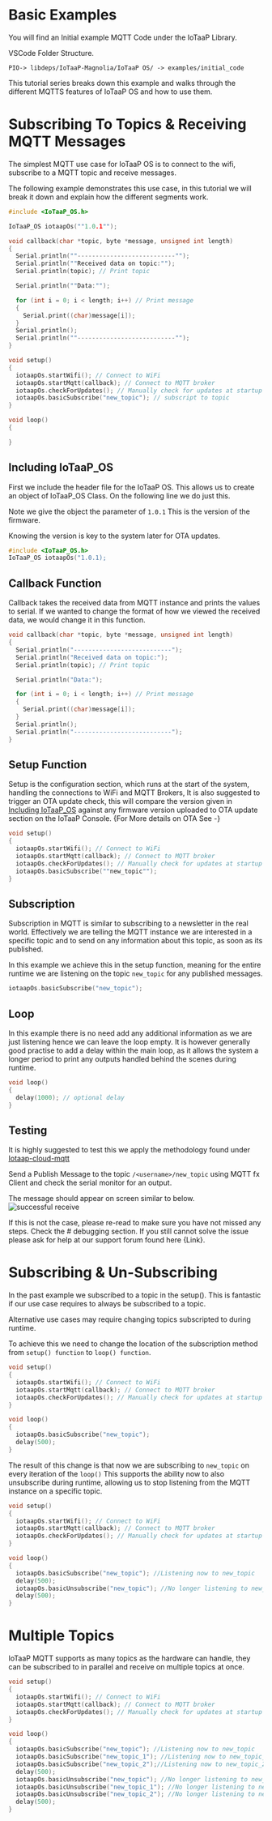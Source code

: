 # Basic Examples

You will find an Initial example MQTT Code under the IoTaaP Library.

VSCode Folder Structure.

`PIO-> libdeps/IoTaaP-Magnolia/IoTaaP OS/ -> examples/initial_code `

This tutorial series breaks down this example and walks through the different MQTTS features of IoTaaP OS and how to use them.

# Subscribing To Topics & Receiving MQTT Messages

The simplest MQTT use case for IoTaaP OS is to connect to the wifi, subscribe to a MQTT topic and receive messages. 

The following example demonstrates this use case, in this tutorial we will break it down and explain how the different segments work.

```cpp
#include <IoTaaP_OS.h>

IoTaaP_OS iotaapOs(""1.0.1"");

void callback(char *topic, byte *message, unsigned int length)
{
  Serial.println(""---------------------------"");
  Serial.println(""Received data on topic:"");
  Serial.println(topic); // Print topic

  Serial.println(""Data:"");

  for (int i = 0; i < length; i++) // Print message
  {
    Serial.print((char)message[i]);
  }
  Serial.println();
  Serial.println(""---------------------------"");
}

void setup()
{
  iotaapOs.startWifi(); // Connect to WiFi
  iotaapOs.startMqtt(callback); // Connect to MQTT broker
  iotaapOs.checkForUpdates(); // Manually check for updates at startup
  iotaapOs.basicSubscribe("new_topic"); // subscript to topic
}

void loop()
{

}
```
## Including IoTaaP_OS <span id="IoTaaP_OS"></span>
First we include the header file for the IoTaaP OS. This allows us to create an object of IoTaaP_OS Class. On the following line we do just this.

Note we give the object the parameter of `1.0.1` This is the version of the firmware. 

Knowing the version is key to the system later for OTA updates.

```cpp
#include <IoTaaP_OS.h>
IoTaaP_OS iotaapOs("1.0.1);
```
## Callback Function
Callback takes the received data from MQTT instance and prints the values to serial.
If we wanted to change the format of how we viewed the received data, we would change it in this function.

```cpp
void callback(char *topic, byte *message, unsigned int length)
{
  Serial.println("---------------------------");
  Serial.println("Received data on topic:");
  Serial.println(topic); // Print topic

  Serial.println("Data:");

  for (int i = 0; i < length; i++) // Print message
  {
    Serial.print((char)message[i]);
  }
  Serial.println();
  Serial.println("---------------------------");
}
```

## Setup Function
Setup is the configuration section, which runs at the start of the system, handling the connections to WiFi and MQTT Brokers, It is also suggested to trigger an OTA update check, this will compare the version given in [Including IoTaaP_OS](#IoTaaP_OS) against any firmware version uploaded to OTA update section on the IoTaaP Console.
{For More details on OTA See -}

```cpp
void setup()
{
  iotaapOs.startWifi(); // Connect to WiFi
  iotaapOs.startMqtt(callback); // Connect to MQTT broker
  iotaapOs.checkForUpdates(); // Manually check for updates at startup
  iotaapOs.basicSubscribe(""new_topic"");
}
```

## Subscription
Subscription in MQTT is similar to subscribing to a newsletter in the real world. Effectively we are telling the MQTT instance we are interested in a specific topic and to send on any information about this topic, as soon as its published.

In this example we achieve this in the setup function, meaning for the entire runtime we are listening on the topic `new_topic` for any published messages.

```cpp
iotaapOs.basicSubscribe("new_topic");
```

## Loop
In this example there is no need add any additional information as we are just listening hence we can leave the loop empty. It is however generally good practise to add a delay within the main loop, as it allows the system a longer period to print any outputs handled behind the scenes during runtime.

```cpp
void loop()
{
  delay(1000); // optional delay
}
```

## Testing
It is highly suggested to test this we apply the methodology found under [Iotaap-cloud-mqtt](https://docs.iotaap.io/docs-tutorials/iotaap-cloud-mqtt/#testing-with-mqttfx) 

Send a Publish Message to the topic `/<username>/new_topic` using MQTT fx Client and check the serial monitor for an output.

The message should appear on screen similar to below.
![successful receive](images/Successful_receive.png)


If this is not the case, please re-read to make sure you have not missed any steps. Check the # debugging section. If you still cannot solve the issue please ask for help at our support forum found here {Link}.


# Subscribing & Un-Subscribing

In the past example we subscribed to a topic in the setup(). This is fantastic if our use case requires to always be subscribed to a topic.

Alternative use cases may require changing topics subscripted to during runtime.

To achieve this we need to change the location of the subscription method from `setup() function`  to  `loop() function`.

```cpp
void setup()
{
  iotaapOs.startWifi(); // Connect to WiFi
  iotaapOs.startMqtt(callback); // Connect to MQTT broker
  iotaapOs.checkForUpdates(); // Manually check for updates at startup
}

void loop()
{
  iotaapOs.basicSubscribe("new_topic");
  delay(500);
}
```
The result of this change is that now we are subscribing to `new_topic` on every iteration of the `loop()`
This supports the ability now to also unsubscribe during runtime, allowing us to stop listening from the MQTT instance on a specific topic.

```cpp
void setup()
{
  iotaapOs.startWifi(); // Connect to WiFi
  iotaapOs.startMqtt(callback); // Connect to MQTT broker
  iotaapOs.checkForUpdates(); // Manually check for updates at startup
}

void loop()
{
  iotaapOs.basicSubscribe("new_topic"); //Listening now to new_topic
  delay(500);
  iotaapOs.basicUnsubscribe("new_topic"); //No longer listening to new_topic
  delay(500);
}
```

# Multiple Topics

IoTaaP MQTT supports as many topics as the hardware can handle, they can be subscribed to in parallel and receive on multiple topics at once.

```cpp
void setup()
{
  iotaapOs.startWifi(); // Connect to WiFi
  iotaapOs.startMqtt(callback); // Connect to MQTT broker
  iotaapOs.checkForUpdates(); // Manually check for updates at startup
}

void loop()
{
  iotaapOs.basicSubscribe("new_topic"); //Listening now to new_topic
  iotaapOs.basicSubscribe("new_topic_1"); //Listening now to new_topic_1
  iotaapOs.basicSubscribe("new_topic_2");//Listening now to new_topic_2
  delay(500);
  iotaapOs.basicUnsubscribe("new_topic"); //No longer listening to new_topic
  iotaapOs.basicUnsubscribe("new_topic_1"); //No longer listening to new_topic_1
  iotaapOs.basicUnsubscribe("new_topic_2"); //No longer listening to new_topic_2
  delay(500);
}
```







